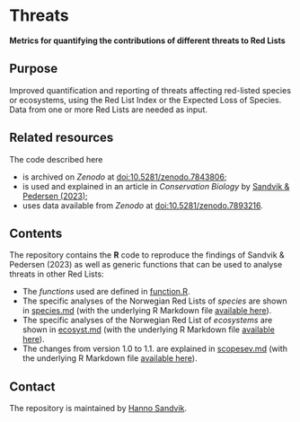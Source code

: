 # Threats
**Metrics for quantifying the contributions of different threats to Red Lists**

## Purpose
Improved quantification and reporting of threats affecting red-listed species or ecosystems, using the Red List Index or the Expected Loss of Species. Data from one or more Red Lists are needed as input.

## Related resources
The code described here

* is archived on _Zenodo_ at [doi:10.5281/zenodo.7843806](https://doi.org/10.5281/zenodo.7843806);
* is used and explained in an article in _Conservation Biology_ by [Sandvik & Pedersen (2023)](https://doi.org/10.1111/cobi.14105);
* uses data available from _Zenodo_ at [doi:10.5281/zenodo.7893216](https://doi.org/10.5281/zenodo.7893216).

## Contents
The repository contains the **R** code to reproduce the findings of Sandvik & Pedersen (2023) as well as generic functions that can be used to analyse threats in other Red Lists:

* The _functions_ used are defined in [function.R](function.R).
* The specific analyses of the Norwegian Red Lists of _species_ are shown in [species.md](species.md) (with the underlying R Markdown file [available here](species.Rmd)).
* The specific analyses of the Norwegian Red List of _ecosystems_ are shown in [ecosyst.md](ecosyst.md) (with the underlying R Markdown file [available here](ecosyst.Rmd)).
* The changes from version 1.0 to 1.1. are explained in [scopesev.md](scopesev.md) (with the underlying R Markdown file [available here](scopesev.Rmd)).

## Contact
The repository is maintained by [Hanno Sandvik](mailto:hanno.sandvik@nina.no).

